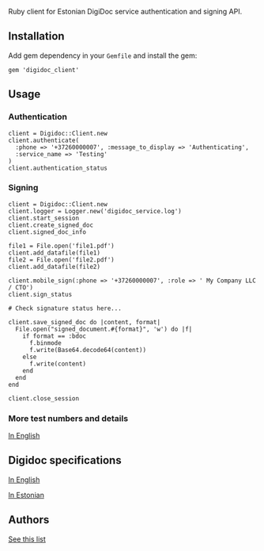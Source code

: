 Ruby client for Estonian DigiDoc service authentication and signing API.

## Installation

Add gem dependency in your `Gemfile` and install the gem:

    gem 'digidoc_client'

## Usage

### Authentication

    client = Digidoc::Client.new
    client.authenticate(
      :phone => '+37260000007', :message_to_display => 'Authenticating',
      :service_name => 'Testing'
    )
    client.authentication_status

### Signing

    client = Digidoc::Client.new
    client.logger = Logger.new('digidoc_service.log')
    client.start_session
    client.create_signed_doc
    client.signed_doc_info

    file1 = File.open('file1.pdf')
    client.add_datafile(file1)
    file2 = File.open('file2.pdf')
    client.add_datafile(file2)

    client.mobile_sign(:phone => '+37260000007', :role => ' My Company LLC / CTO')
    client.sign_status

    # Check signature status here...

    client.save_signed_doc do |content, format|
      File.open("signed_document.#{format}", 'w') do |f|
        if format == :bdoc
          f.binmode
          f.write(Base64.decode64(content))
        else
          f.write(content)
        end
      end
    end

    client.close_session

### More test numbers and details
[In English](http://www.id.ee/?id=36381)

## Digidoc specifications

[In English](http://www.sk.ee/upload/files/DigiDocService_spec_eng.pdf)

[In Estonian](http://www.sk.ee/upload/files/DigiDocService_spec_est.pdf)

## Authors

[See this list](https://github.com/tarmotalu/digidoc_client/contributors)
